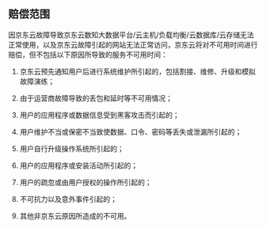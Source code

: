 ## 赔偿范围
因京东云故障导致京东云数知大数据平台/云主机/负载均衡/云数据库/云存储无法正常使用，以及京东云故障引起的网站无法正常访问，京东云将对不可用时间进行赔偿，但不包括以下原因所导致的服务不可用时间：

1. 京东云预先通知用户后进行系统维护所引起的，包括割接、维修、升级和模拟故障演练；

2. 由于运营商故障导致的丢包和延时等不可用情况；

3. 用户的应用程序或数据信息受到黑客攻击而引起的；

4. 用户维护不当或保密不当致使数据、口令、密码等丢失或泄漏所引起的；

5. 用户自行升级操作系统所引起的；

6. 用户的应用程序或安装活动所引起的；

7. 用户的疏忽或由用户授权的操作所引起的；

8. 不可抗力以及意外事件引起的；

9. 其他非京东云原因所造成的不可用。
